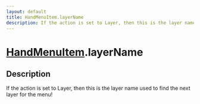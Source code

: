 ```yaml
---
layout: default
title: HandMenuItem.layerName
description: If the action is set to Layer, then this is the layer name used to find the next layer for the menu!
---
```

# [HandMenuItem]({{site.url}}/Pages/Reference/HandMenuItem.html).layerName

## Description
If the action is set to Layer, then this is the layer
name used to find the next layer for the menu!

